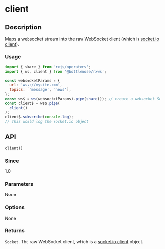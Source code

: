 # client

## Description

Maps a websocket stream into the raw WebSocket client (which is [socket.io client](https://github.com/socketio/socket.io-client/blob/master/docs/API.md)).

### Usage
```javascript
import { share } from 'rxjs/operators';
import { ws, client } from '@bottlenose/rxws';

const websocketParams = {
  url: 'wss://mysite.com',
  topics: ['message', 'news'],
};
const ws$ = ws(websocketParams).pipe(share()); // create a websocket Subject
const client$ = ws$.pipe(
  client()
);
client$.subscribe(console.log);
// This would log the socket.io object
```

## API
```
client()
```

### Since
1.0

### Parameters
None

### Options
None

### Returns
`Socket`. The raw WebSocket client, which is a [socket.io client](https://github.com/socketio/socket.io-client/blob/master/docs/API.md) object.
